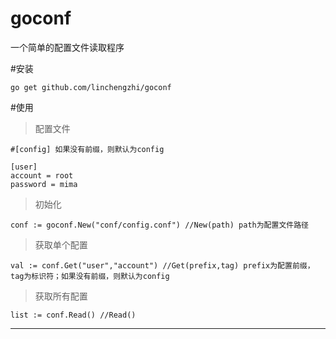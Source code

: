 # goconf
一个简单的配置文件读取程序

#安装

	go get github.com/linchengzhi/goconf

#使用

>配置文件

	#[config] 如果没有前缀，则默认为config

	[user]
	account = root
	password = mima

>初始化

	conf := goconf.New("conf/config.conf") //New(path) path为配置文件路径

>获取单个配置

	val := conf.Get("user","account") //Get(prefix,tag) prefix为配置前缀，tag为标识符；如果没有前缀，则默认为config

>获取所有配置

	list := conf.Read() //Read()


---
